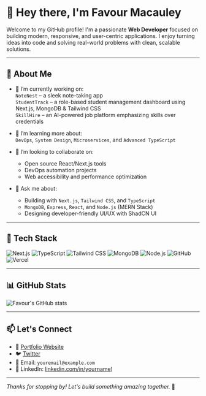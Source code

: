 # 👋 Hey there, I'm Favour Macauley

Welcome to my GitHub profile! I'm a passionate **Web Developer** focused on building modern, responsive, and user-centric applications. I enjoy turning ideas into code and solving real-world problems with clean, scalable solutions.

---

## 💼 About Me

- 🔭 I’m currently working on:  
  `NoteNest` – a sleek note-taking app  
  `StudentTrack` – a role-based student management dashboard using Next.js, MongoDB & Tailwind CSS  
  `SkillHire` – an AI-powered job platform emphasizing skills over credentials

- 🌱 I’m learning more about:  
  `DevOps`, `System Design`, `Microservices`, and `Advanced TypeScript`

- 👯 I’m looking to collaborate on:
  - Open source React/Next.js tools
  - DevOps automation projects
  - Web accessibility and performance optimization

- 💬 Ask me about:
  - Building with `Next.js`, `Tailwind CSS`, and `TypeScript`
  - `MongoDB`, `Express`, `React`, and `Node.js` (MERN Stack)
  - Designing developer-friendly UI/UX with ShadCN UI

---

## 🚀 Tech Stack

![Next.js](https://img.shields.io/badge/Next.js-000?logo=nextdotjs&logoColor=white)
![TypeScript](https://img.shields.io/badge/TypeScript-3178C6?logo=typescript&logoColor=white)
![Tailwind CSS](https://img.shields.io/badge/TailwindCSS-06B6D4?logo=tailwindcss&logoColor=white)
![MongoDB](https://img.shields.io/badge/MongoDB-47A248?logo=mongodb&logoColor=white)
![Node.js](https://img.shields.io/badge/Node.js-339933?logo=node.js&logoColor=white)
![GitHub](https://img.shields.io/badge/GitHub-181717?logo=github&logoColor=white)
![Vercel](https://img.shields.io/badge/Vercel-000000?logo=vercel&logoColor=white)

---

## 📊 GitHub Stats

![Favour's GitHub stats](https://github-readme-stats.vercel.app/api?username=favmaclegend-ops&show_icons=true&theme=radical)

---

## 📫 Let's Connect

- 💼 [Portfolio Website](https://favmaclegend.vercel.app/) 
- 🐦 [Twitter](https://twitter.com/yourhandle)
- 💌 Email: `youremail@example.com`
- 💬 LinkedIn: [linkedin.com/in/yourname](https://www.linkedin.com/in/favour-macauley-588174283/))

---

_Thanks for stopping by! Let's build something amazing together._ 🚀

